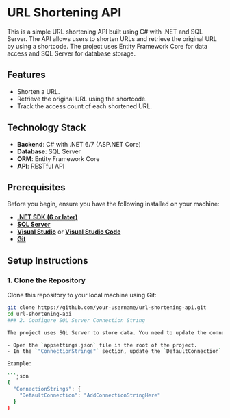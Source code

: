 # URL Shortening API

This is a simple URL shortening API built using C# with .NET and SQL Server. The API allows users to shorten URLs and retrieve the original URL by using a shortcode. The project uses Entity Framework Core for data access and SQL Server for database storage.

## Features

- Shorten a URL.
- Retrieve the original URL using the shortcode.
- Track the access count of each shortened URL.

## Technology Stack

- **Backend**: C# with .NET 6/7 (ASP.NET Core)
- **Database**: SQL Server
- **ORM**: Entity Framework Core
- **API**: RESTful API

## Prerequisites

Before you begin, ensure you have the following installed on your machine:

- [**.NET SDK (6 or later)**](https://dotnet.microsoft.com/download)
- [**SQL Server**](https://www.microsoft.com/en-us/sql-server/sql-server-downloads)
- [**Visual Studio**](https://visualstudio.microsoft.com/) or [**Visual Studio Code**](https://code.visualstudio.com/)
- [**Git**](https://git-scm.com/)

## Setup Instructions

### 1. Clone the Repository

Clone this repository to your local machine using Git:

```bash
git clone https://github.com/your-username/url-shortening-api.git
cd url-shortening-api
### 2. Configure SQL Server Connection String

The project uses SQL Server to store data. You need to update the connection string in the `appsettings.json` file.

- Open the `appsettings.json` file in the root of the project.
- In the `"ConnectionStrings"` section, update the `DefaultConnection` string to match your local SQL Server setup:

Example:

```json
{
  "ConnectionStrings": {
    "DefaultConnection": "AddConnectionStringHere"
  }
}


